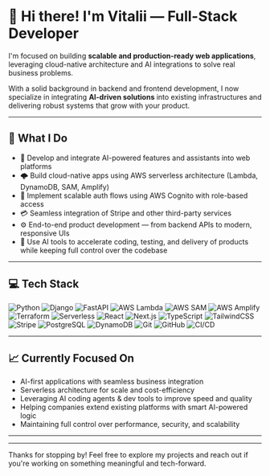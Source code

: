 # 👋 Hi there! I'm Vitalii — Full-Stack Developer

I'm focused on building **scalable and production-ready web applications**, leveraging cloud-native architecture and AI integrations to solve real business problems.

With a solid background in backend and frontend development, I now specialize in integrating **AI-driven solutions** into existing infrastructures and delivering robust systems that grow with your product.

---

## 💼 What I Do

- 🤖 Develop and integrate AI-powered features and assistants into web platforms  
- 🌩️ Build cloud-native apps using AWS serverless architecture (Lambda, DynamoDB, SAM, Amplify)  
- 🔐 Implement scalable auth flows using AWS Cognito with role-based access  
- 💳 Seamless integration of Stripe and other third-party services  
- ⚙️ End-to-end product development — from backend APIs to modern, responsive UIs  
- 🚀 Use AI tools to accelerate coding, testing, and delivery of products while keeping full control over the codebase

---

## 💻 Tech Stack

![Python](https://img.shields.io/badge/python-3670A0?style=for-the-badge&logo=python&logoColor=ffdd54)
![Django](https://img.shields.io/badge/django-092E20?style=for-the-badge&logo=django&logoColor=white)
![FastAPI](https://img.shields.io/badge/fastapi-005571?style=for-the-badge&logo=fastapi&logoColor=white)
![AWS Lambda](https://img.shields.io/badge/AWS_Lambda-FF9900?style=for-the-badge&logo=amazonaws&logoColor=white)
![AWS SAM](https://img.shields.io/badge/AWS_SAM-232F3E?style=for-the-badge&logo=amazonaws&logoColor=white)
![AWS Amplify](https://img.shields.io/badge/AWS_Amplify-FF9900?style=for-the-badge&logo=awsamplify&logoColor=white)
![Terraform](https://img.shields.io/badge/Terraform-7B42BC?style=for-the-badge&logo=terraform&logoColor=white)
![Serverless](https://img.shields.io/badge/Serverless-FD5750?style=for-the-badge&logo=serverless&logoColor=white)
![React](https://img.shields.io/badge/react-20232A?style=for-the-badge&logo=react&logoColor=61DAFB)
![Next.js](https://img.shields.io/badge/Next.js-000000?style=for-the-badge&logo=next.js&logoColor=white)
![TypeScript](https://img.shields.io/badge/TypeScript-3178C6?style=for-the-badge&logo=typescript&logoColor=white)
![TailwindCSS](https://img.shields.io/badge/tailwindcss-06B6D4?style=for-the-badge&logo=tailwindcss&logoColor=white)
![Stripe](https://img.shields.io/badge/Stripe-635BFF?style=for-the-badge&logo=stripe&logoColor=white)
![PostgreSQL](https://img.shields.io/badge/PostgreSQL-4169E1?style=for-the-badge&logo=postgresql&logoColor=white)
![DynamoDB](https://img.shields.io/badge/DynamoDB-4053D6?style=for-the-badge&logo=amazon-dynamodb&logoColor=white)
![Git](https://img.shields.io/badge/Git-F05032?style=for-the-badge&logo=git&logoColor=white)
![GitHub](https://img.shields.io/badge/GitHub-181717?style=for-the-badge&logo=github&logoColor=white)
![CI/CD](https://img.shields.io/badge/CI/CD-0A0A0A?style=for-the-badge&logo=githubactions&logoColor=white)

---

## 📈 Currently Focused On

- AI-first applications with seamless business integration  
- Serverless architecture for scale and cost-efficiency  
- Leveraging AI coding agents & dev tools to improve speed and quality  
- Helping companies extend existing platforms with smart AI-powered logic  
- Maintaining full control over performance, security, and scalability

---

<!--
## 📫 Let's Connect

- 🌐 [Upwork Profile](#)  
- 💼 [LinkedIn](#)  
- ✉️ Email: your.email@example.com  
-->

---

Thanks for stopping by! Feel free to explore my projects and reach out if you're working on something meaningful and tech-forward.  
